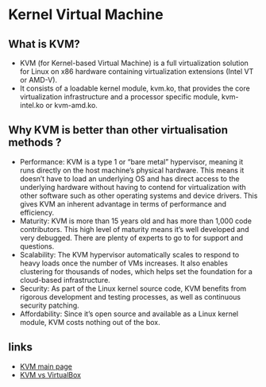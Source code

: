 # Kernel Virtual Machine

## What is KVM?
- KVM (for Kernel-based Virtual Machine) is a full virtualization solution for Linux on x86 hardware containing virtualization extensions (Intel VT or AMD-V). 
- It consists of a loadable kernel module, kvm.ko, that provides the core virtualization infrastructure and a processor specific module, kvm-intel.ko or kvm-amd.ko.

## Why KVM is better than other virtualisation methods ?
- Performance: KVM is a type 1 or “bare metal” hypervisor, meaning it runs directly on the host machine’s physical hardware. This means it doesn’t have to load an underlying OS and has direct access to the underlying hardware without having to contend for virtualization with other software such as other operating systems and device drivers. This gives KVM an inherent advantage in terms of performance and efficiency.
- Maturity: KVM is more than 15 years old and has more than 1,000 code contributors. This high level of maturity means it’s well developed and very debugged. There are plenty of experts to go to for support and questions.
- Scalability: The KVM hypervisor automatically scales to respond to heavy loads once the number of VMs increases. It also enables clustering for thousands of nodes, which helps set the foundation for a cloud-based infrastructure.
- Security: As part of the Linux kernel source code, KVM benefits from rigorous development and testing processes, as well as continuous security patching.
- Affordability: Since it’s open source and available as a Linux kernel module, KVM costs nothing out of the box.

## links
- [KVM main page](https://www.linux-kvm.org/page/Main_Page)
- [KVM vs VirtualBox](https://blog.purestorage.com/purely-informational/kvm-vs-virtualbox-which-one-should-you-use/)

